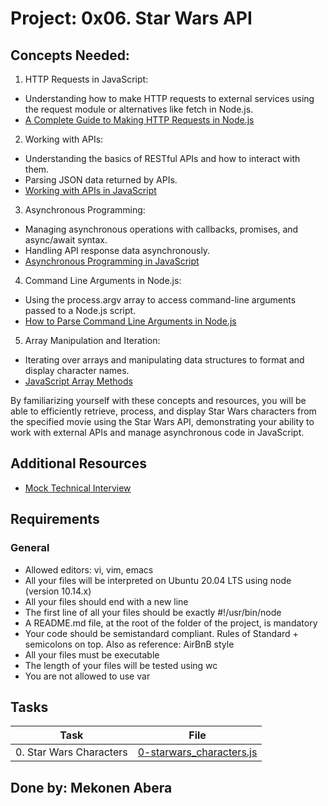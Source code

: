 # Project: 0x06. Star Wars API

## Concepts Needed:
1. HTTP Requests in JavaScript:

* Understanding how to make HTTP requests to external services using the request module or alternatives like fetch in Node.js.
* [A Complete Guide to Making HTTP Requests in Node.js](https://intranet.alxswe.com/rltoken/iRse23lnV4gAsD9JJTJMMQ)
2. Working with APIs:

* Understanding the basics of RESTful APIs and how to interact with them.
* Parsing JSON data returned by APIs.
* [Working with APIs in JavaScript](https://intranet.alxswe.com/rltoken/KyGS_uB68mLaP5irrH8JVA)
3. Asynchronous Programming:

* Managing asynchronous operations with callbacks, promises, and async/await syntax.
* Handling API response data asynchronously.
* [Asynchronous Programming in JavaScript](https://intranet.alxswe.com/rltoken/tdKMGJrRstCkXSReNfRFpQ)
4. Command Line Arguments in Node.js:

* Using the process.argv array to access command-line arguments passed to a Node.js script.
* [How to Parse Command Line Arguments in Node.js](https://intranet.alxswe.com/rltoken/oWBOWJZLF_D9GfOydPz6Kg)
5. Array Manipulation and Iteration:

* Iterating over arrays and manipulating data structures to format and display character names.
* [JavaScript Array Methods](https://intranet.alxswe.com/rltoken/8zdG036OYYvVco_AZTExoA)

By familiarizing yourself with these concepts and resources, you will be able to efficiently retrieve, process, and display Star Wars characters from the specified movie using the Star Wars API, demonstrating your ability to work with external APIs and manage asynchronous code in JavaScript.

## Additional Resources

* [Mock Technical Interview](https://intranet.alxswe.com/rltoken/du6hlPQm6qi4A7eEursNhQ)

## Requirements
### General
* Allowed editors: vi, vim, emacs
* All your files will be interpreted on Ubuntu 20.04 LTS using node (version 10.14.x)
* All your files should end with a new line
* The first line of all your files should be exactly #!/usr/bin/node
* A README.md file, at the root of the folder of the project, is mandatory
* Your code should be semistandard compliant. Rules of Standard + semicolons on top. Also as reference: AirBnB style
* All your files must be executable
* The length of your files will be tested using wc
* You are not allowed to use var
## Tasks

| Task | File |
| ---- | ---- |
| 0. Star Wars Characters | [0-starwars_characters.js](./0-starwars_characters.js) |

## Done by: Mekonen Abera

